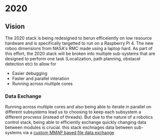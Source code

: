 # 2020
## Vision
The 2020 stack is being redesigned to berun efficeiently on low resource hardware and is specifically targetted to run on a Raspberry Pi 4. The new roboo dimensions from NASA's RMC made using a laptop hard. As part of this effort, the 2020 stack will be broken into multiple sub-systems that are designed to perform one task (Localization, path planning, obstacel detection etc) to allow for
- Easier debugging
- Faster and parallel interation
- Running across multiple cores

### Data Exchange
Running across multiple cores and also being able to iterate in parallel on different subsystems lead us to choosing to keep each subsystem a different procvess (instead of threads). But due to the nature of a robotics control stack, being able to efficiently exchange quickly changing data between modules is crucial. this stack exchnages data between sub-systems via a [custom MMAP based file data exchange](autonomy/include/aurora/data_exchange.h)
